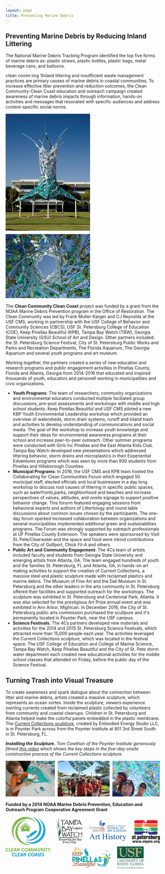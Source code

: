 ```yaml
---
layout: page
title: Preventing Marine Debris
---
```


## Preventing Marine Debris by Reducing Inland Littering

The National Marine Debris Tracking Program identified the top five forms of marine debris as: plastic straws, plastic bottles, plastic bags, metal beverage cans, and balloons.

clean comm img 1Inland littering and insufficient waste management practices are primary causes of marine debris in coastal communities. To increase effective litter prevention and reduction outcomes, the Clean Community-Clean Coast education and outreach campaign created awareness of marine debris impacts through information, hands-on activities and messages that resonated with specific audiences and address context-specific social norms.

![art installation](./clean_comm_img1.jpg)

The **Clean Community Clean Coast** project was funded by a grant from the NOAA Marine Debris Prevention program in the Office of Restoration. The Clean Community was led by Frank Muller-Karger and CJ Reynolds at the USF CMS, working in partnership with the USF College of Behavior and Community Sciences (CBCS), USF St. Petersburg College of Education (COE), Keep Pinellas Beautiful (KPB), Tampa Bay Watch (TBW), Georgia State University (GSU) School of Art and Design. Other partners included: the St. Petersburg Science Festival, City of St. Petersburg Public Works and Parks and Recreation Departments, The Florida Aquarium, The Georgia Aquarium and several youth programs and art museum.

Working together, the partners created a series of new education and research programs and public engagement activities in Pinellas County, Florida and Atlanta, Georgia from 2014-2016 that educated and inspired thousands of youth, educators and personell working in municipalities and civic organizations.  

* **Youth Programs**: The team of researchers, community organizations and environmental educators conducted multiple faciliated group discussions, pre-post assessments and workshops with middle and high school students.  Keep Pinellas Beautiful and USF CMS piloted a new KBP Youth Environmental Leadership workshop which provided an overview of watersheds, storm drain systems, runoff and inland trash and activities to develop understanding of communications and social media. The goal of the workshop to increase youth knowledge and support their ideas for environmental awareness programs at their school and increase peer-to-peer outreach. Other summer programs were conducted with Girls Inc Pinellas and the East Atlanta Kids Club. Tampa Bay Watch developed new presentations which addressed littering behavior, storm drains and microplastics in their Experiential Edventures programs which was seen by more than 900 students from Pinellas and Hillsborough Counties.
* **Municipal Programs**: In 2016, the USF CMS and KPB team hosted the Collaborating for Clean Communities Forum which engaged 50 municipal staff, elected officials and local businesses in a day long workshop to discuss root causes of littering in specific public spaces, such as waterfronts,parks, neighborhood  and beaches and increase perspectives of values, attitudes, and onsite signage to support positive behavior change. This forurm featured engaging sessions from behavioral experts and authors of Litterlology and round table discussions about common issues chosen by the participants. The one-day forum sparked increased collaboration between organizations and several municipalities implemented additional green and sustainablities programs. The Forum was strongly supported by outreach professionals at UF Pinellas County Extension. The speakers were sponsorsed by Visit St. Pete/Clearwater and the space and food were inkind contributions from the City of Gulfport, Chick Fil-A and others.
* **Public Art and Community Engagement**: The 4Cs team of artists included faculty and students from Georgia State University and emerging artists from Atlanta, GA. The team engaged hundreds of youth and the families St. Petersburg, FL and Atlanta, GA, in hands-on art making activities to support the creation of Current Collections, a massive steel and plastic sculpture made with reclaimed plastics and marine debris. The Museum of Fine Art and the Dali Museum in St. Petersburg and the other leaders in the arts community in St. Petersburg offered their facilities and supported outreach for the workshops. The sculpture was exhibited in St. Petersburg and Centennial Park, Atlanta. It was also selected for the prestigious Art Prize annual event and was exhibited in Ann Arbor, Mighican. In December 2016, the City of St. Petersburg public arts commission purchased the scultpure and it's permanently located in Poynter Park, near the USF campus.   
* **Science Festivals**: The 4Cs partners developed new materials and activities for the 2014 and 2015 St. Petersburg Science Festivals, which attracted more than 15,000 people each year.  The activities leveraged the Current Collections sculpture, which was located in the festival space. The USF College of Education and College of Marine Science,  Tampa Bay Watch, Keep Pinellas Beautiful and the City of St. Pete storm water department each created new educational activities for the middle school classes that attended on Friday, before the public day of the Science Festival.

## Turning Trash into Visual Treasure
To create awareness and spark dialogue about the connection between litter and marine debris, artists created a massive sculpture, which represents an ocean vortex. Inside the sculpture, viewers experience swirling currents created from reclaimed plastic collected by volunteers from community and coastal cleanups. Children in St. Petersburg and Atlanta helped make the colorful panels embedded in the plastic membrane.
The [Current Collections sculpture](http://www.seatheunseen.com/), created by Embodied Energy Studio LLC, is in Poynter Park across from the Poynter Institute at 801 3rd Street South in St. Petersburg, FL.

***Installing the Sculpture.*** *Tom Cawthon of the Poynter Institute generously filmed [this video](https://www.youtube.com/watch?v=lECoVx0mNlU) which shows the key steps in the five-day onsite construction process of the Current Collections sculpture.*

![clean community outreach](./clean_comm_img2.jpg)

**Funded by a 2014 NOAA Marine Debris Prevention, Education and Outreach Program Cooperative Agreement Grant**

![supporting organizations](./CCCC_Spon_logos.jpg)
